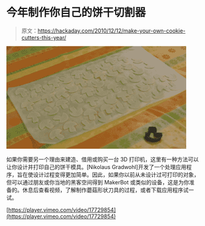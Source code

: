 # 今年制作你自己的饼干切割器

> 原文：<https://hackaday.com/2010/12/12/make-your-own-cookie-cutters-this-year/>

![](img/cbf6401e6d2cfcb25d45e7235bf4b5ae.png "printed-cookie-cutter")

如果你需要另一个理由来建造、借用或购买一台 3D 打印机，这里有一种方法可以让你设计并打印自己的饼干模具。[Nikolaus Gradwohl]开发了一个处理应用程序，旨在使设计过程变得更加简单。因此，如果你以前从未设计过可打印的对象，但可以通过朋友或你当地的黑客空间得到 MakerBot 或类似的设备，这是为你准备的。休息后查看视频，了解制作蘑菇形状刀具的过程，或者下载应用程序试一试。

[https://player.vimeo.com/video/17729854](https://player.vimeo.com/video/17729854)